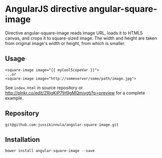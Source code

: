# AngularJS directive angular-square-image

Directive angular-square-image reads image URL, loads it to HTML5 canvas, and
crops it to square-sized image. The width and height are taken from original
image's width or height, from which is smaller.

## Usage

    <square-image image="{{ myCoolScopeVar }}">
    ...or
    <square-image image="http://someserver/some/path/image.jpg">

See `index.html` in source repository or
http://plnkr.co/edit/ZRigKiP7IH9gMQmiygtj?p=preview for a complete example.

## Repository

    git@github.com:jussikinnula/angular-square-image.git

## Installation

    bower install angular-square-image --save
